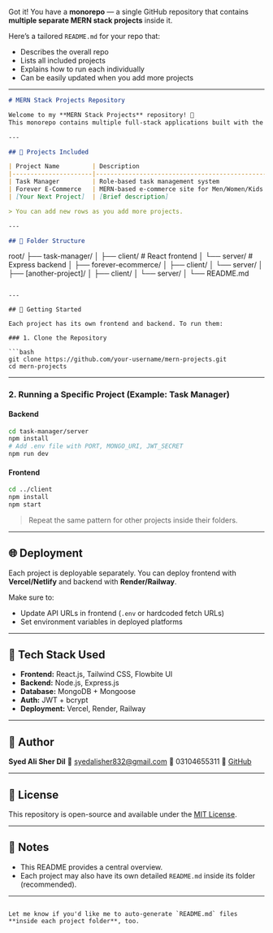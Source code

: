 Got it! You have a **monorepo** — a single GitHub repository that contains **multiple separate MERN stack projects** inside it.

Here’s a tailored `README.md` for your repo that:

* Describes the overall repo
* Lists all included projects
* Explains how to run each individually
* Can be easily updated when you add more projects

---

```markdown
# MERN Stack Projects Repository

Welcome to my **MERN Stack Projects** repository! 👋  
This monorepo contains multiple full-stack applications built with the **MERN (MongoDB, Express, React, Node.js)** stack, each stored in its own directory with separate frontend and backend code.

---

## 🧱 Projects Included

| Project Name         | Description                                        | Folder Path            |
|----------------------|----------------------------------------------------|------------------------|
| Task Manager         | Role-based task management system                  | `/task-manager/`       |
| Forever E-Commerce   | MERN-based e-commerce site for Men/Women/Kids     | `/forever-ecommerce/`  |
| [Your Next Project]  | [Brief description]                                | `/project-folder/`     |

> You can add new rows as you add more projects.

---

## 📁 Folder Structure

```

root/
├── task-manager/
│   ├── client/         # React frontend
│   └── server/         # Express backend
│
├── forever-ecommerce/
│   ├── client/
│   └── server/
│
├── \[another-project]/
│   ├── client/
│   └── server/
│
└── README.md

````

---

## 🚀 Getting Started

Each project has its own frontend and backend. To run them:

### 1. Clone the Repository

```bash
git clone https://github.com/your-username/mern-projects.git
cd mern-projects
````

---

### 2. Running a Specific Project (Example: Task Manager)

#### Backend

```bash
cd task-manager/server
npm install
# Add .env file with PORT, MONGO_URI, JWT_SECRET
npm run dev
```

#### Frontend

```bash
cd ../client
npm install
npm start
```

> Repeat the same pattern for other projects inside their folders.

---

## 🌐 Deployment

Each project is deployable separately.
You can deploy frontend with **Vercel/Netlify** and backend with **Render/Railway**.

Make sure to:

* Update API URLs in frontend (`.env` or hardcoded fetch URLs)
* Set environment variables in deployed platforms

---

## 🔧 Tech Stack Used

* **Frontend:** React.js, Tailwind CSS, Flowbite UI
* **Backend:** Node.js, Express.js
* **Database:** MongoDB + Mongoose
* **Auth:** JWT + bcrypt
* **Deployment:** Vercel, Render, Railway

---

## 👤 Author

**Syed Ali Sher Dil**
📧 [syedalisher832@gmail.com](mailto:syedalisher832@gmail.com)
📱 03104655311
🔗 [GitHub](https://github.com/syedalisher)

---

## 📝 License

This repository is open-source and available under the [MIT License](LICENSE).

---

## 📌 Notes

* This README provides a central overview.
* Each project may also have its own detailed `README.md` inside its folder (recommended).

---

```

Let me know if you'd like me to auto-generate `README.md` files **inside each project folder**, too.
```
